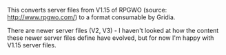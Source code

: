 This converts server files from V1.15 of RPGWO (source: http://www.rpgwo.com/) to a format consumable by Gridia.

There are newer server files (V2, V3) - I haven't looked at how the content these newer server files define have evolved, but for now I'm happy with V1.15 server files.
